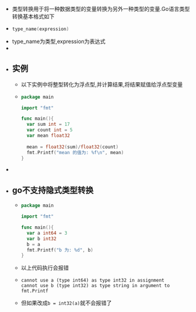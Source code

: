 - 类型转换用于将一种数据类型的变量转换为另外一种类型的变量.Go语言类型转换基本格式如下
- ```go
  type_name(expression)
  ```
- type_name为类型,expression为表达式
-
- ## 实例
	- 以下实例中将整型转化为浮点型,并计算结果,将结果赋值给浮点型变量
	- ```go
	  package main
	  
	  import "fmt"
	  
	  func main(){
	    var sum int = 17
	    var count int = 5
	    var mean float32
	    
	    mean = float32(sum)/float32(count)
	    fmt.Printf("mean 的值为: %f\n", mean)
	  }
	  ```
-
- ## go不支持隐式类型转换
	- ```go
	  package main
	  
	  import "fmt"
	  
	  func main(){
	    var a int64 = 3
	    var b int32
	    b = a
	    fmt.Printf("b 为: %d", b)
	  }
	  ```
	- 以上代码执行会报错
	- ```
	  cannot use a (type int64) as type int32 in assignment
	  cannot use b (type int32) as type string in argument to fmt.Printf
	  ```
	- 但如果改成`b = int32(a)`就不会报错了